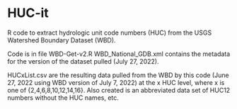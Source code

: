 # HUC-it
R code to extract hydrologic unit code numbers (HUC) from the USGS
Watershed Boundary Dataset (WBD).

Code is in file WBD-Get-v2.R WBD_National_GDB.xml contains the
metadata for the version of the dataset pulled (July 27, 2022).

HUCxList.csv are the resulting data pulled from the WBD by this code
(June 27, 2022 using WBD version of July 7, 2022) at the x HUC level,
where x is one of {2,4,6,8,10,12,14,16}. Also created is an
abbreviated data set of HUC12 numbers without the HUC names, etc.

